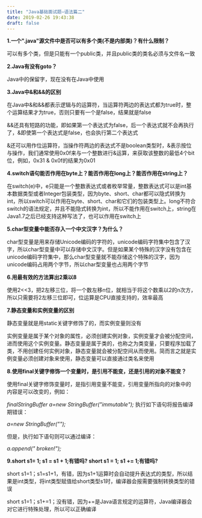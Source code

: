 ```yaml
---
title: "Java基础面试题—语法篇二"
date: 2019-02-26 19:43:38
draft: false
---
```

**1.一个".java"源文件中是否可以有多个类(不是内部类)？有什么限制？**

可以有多个类，但是只能有一个public类，并且public类的类名必须与文件名一致

**2.Java有没有goto？**

Java中的保留字，现在没有在Java中使用

**3.Java中&和&&的区别**

在Java中&和&&都表示逻辑与的运算符，当运算符两边的表达式都为true时，整个运算结果才为true，否则只要有一个是false，结果就是false

&&还具有短路的功能，即如果第一个表达式为false，后一个表达式就不会再执行了，&即使第一个表达式是false，也会执行第二个表达式

&还可以用作位运算符，当操作符两边的表达式不是boolean类型时，&表示按位与操作，我们通常使用0x0f来与一个整数进行&运算，来获取该整数的最低4个bit位，例如，0x31 & 0x0f的结果为0x01

**4.switch语句能否作用在byte上？能否作用在long上？能否作用在string上？**

在switch(e)中，e只能是一个整数表达式或者枚举常量，整数表达式可以是int基本数据类型或者Integer包装类型，因为byte、short、char都可以隐式转换为int，所以switch可以作用在byte、short、char和它们的包装类型上。long不符合switch的语法规定，并且不能隐式转换为int，所以不能作用在switch上，string在Java1.7之后已经支持这种写法了，也可以作用在switch上

**5.char型变量中能否存入一个中文汉字？为什么？**

char型变量是用来存储Unicode编码的字符的，unicode编码字符集中包含了汉字，所以char型变量中可以存储中文汉字。但是如果某个特殊的汉字没有包含在unicode编码字符集中，那么char型变量就不能存储这个特殊的汉字，因为unicode编码占用两个字节，所以char型变量也占用两个字节

**6.用最有效的方法算出2乘以8**

使用2<<3，把2左移三位，将一个数左移n位，就相当于将这个数乘以2的n次方，所以只需要将2左移三位即可，位运算是CPU直接支持的，效率最高

**7.静态变量和实例变量的区别**

静态变量就是用static关键字修饰了的，而实例变量则没有

实例变量是属于某个对象的属性，必须创建实例对象，实例变量才会被分配空间，进而使用这个实例变量。静态变量是属于类的，也称之为类变量，只要程序加载了类，不用创建任何实例对象，静态变量就会被分配空间从而使用。简而言之就是实例变量必须创建对象来使用，静态变量可以直接通过类名来使用

**8.使用final关键字修饰一个变量时，是引用不能变，还是引用的对象不能变？**

使用final关键字修饰变量时，是指引用变量不能变，引用变量所指向的对象中的内容是可以改变的，例如：

*finalStringBuffer a=new StringBuffer("immutable");*
执行如下语句将报告编译期错误：

*a=new StringBuffer("");*

但是，执行如下语句则可以通过编译：

*a.append(" broken!");*

**9.short s1= 1; s1 = s1 + 1;有错吗? short s1 = 1; s1 += 1;有错吗?**

short s1=1；s1=s1+1，有错，因为s1+1运算时会自动提升表达式的类型，所以结果是int类型，将int类型赋值给short类型s1时，编译器会报需要强制转换类型的错误

short s1=1；s1+=1；没有错，因为+=是Java语言规定的运算符，Java编译器会对它进行特殊处理，所以可以正确编译